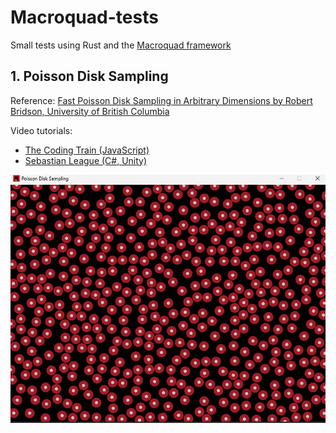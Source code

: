 # Macroquad-tests
Small tests using Rust and the [Macroquad framework](https://github.com/not-fl3/macroquad)

## 1. Poisson Disk Sampling
Reference: [Fast Poisson Disk Sampling in Arbitrary Dimensions by Robert Bridson, University of British Columbia](https://www.cs.ubc.ca/~rbridson/docs/bridson-siggraph07-poissondisk.pdf)

Video tutorials:
- [The Coding Train (JavaScript)](https://youtu.be/flQgnCUxHlw?si=8JUJkNaV4143vHWu)
- [Sebastian League (C#, Unity)](https://youtu.be/7WcmyxyFO7o?si=uQ9DaL6b7VvGILhy)

![Screenshot of Poisson Disk Sampling visualization using Macroquad and Rust](https://github.com/TangraGames/macroquad-tests/blob/main/poisson-disk-sampling/1-poisson-disk-sampling-macroquad-rust.png)
